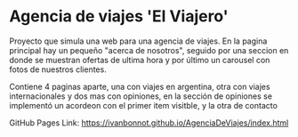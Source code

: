 
# Agencia de viajes 'El Viajero'

Proyecto que simula una web para una agencia de viajes.
En la pagina principal hay un pequeño "acerca de nosotros", 
seguido por una seccion en donde se muestran ofertas de ultima hora 
y por último un carousel con fotos de nuestros clientes.

Contiene 4 paginas aparte, una con viajes en argentina, otra con viajes internacionales
y dos mas con opiniones, en la sección de opiniones se implementó un acordeon con el primer item visitble, y la otra de contacto

GitHub Pages Link:
https://ivanbonnot.github.io/AgenciaDeViajes/index.html
